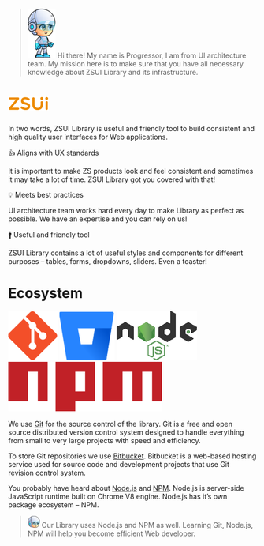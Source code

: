 > ![Progressor](./progressor_xs.png) Hi there! My name is Progressor, I am from UI architecture team. My mission here is to make sure that you have all necessary knowledge about ZSUI Library and its infrastructure. 

# ![ZSUI](../src/images/zsuiLogo.png)

In two words, ZSUI Library is useful and friendly tool to build consistent and high quality user interfaces for Web applications.

:thumbsup: Aligns with UX standards

It is important to make ZS products look and feel consistent and sometimes it may take a lot of time. ZSUI Library got you covered with that!

:bulb: Meets best practices

UI architecture team works hard every day to make Library as perfect as possible. We have an expertise and you can rely on us!

:mens: Useful and friendly tool 

ZSUI Library contains a lot of useful styles and components for different purposes – tables, forms, dropdowns, sliders. Even a toaster!


# Ecosystem 

![Git](./git_small.png) ![Bitbucket](./bitbucket_small.png) ![Nodejs](./nodejs_small.png) ![NPM](./npm_small.png) 

We use [Git](https://git-scm.com/) for the source control of the library. Git is a free and open source distributed version control system designed to handle everything from small to very large projects with speed and efficiency.

To store Git repositories we use [Bitbucket](https://bitbucket.org/zssd/). Bitbucket is a web-based hosting service used for source code and development projects that use Git revision control system. 

You probably have heard about [Node.js](https://nodejs.org/en/) and [NPM](https://www.npmjs.com/). Node.js is server-side JavaScript runtime built on Chrome V8 engine. Node.js has it’s own package ecosystem – NPM.

> ![Progressor](./progressor_speaks.png) Our Library uses Node.js and NPM as well. Learning Git, Node.js, NPM will help you become efficient Web developer.

